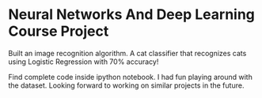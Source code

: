# Neural Networks And Deep Learning Course Project
Built an image recognition algorithm. A cat classifier that recognizes cats using Logistic Regression with 70% accuracy!

Find complete code inside ipython notebook.
I had fun playing around with the dataset. Looking forward to working on similar projects in the future.



